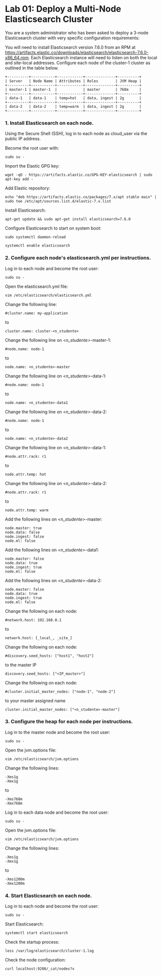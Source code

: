 # Lab 01: Deploy a Multi-Node Elasticsearch Cluster


You are a system administrator who has been asked to deploy a 3-node Elasticsearch cluster with very specific configuration requirements:

You will need to install Elasticsearch version 7.6.0 from an RPM at https://artifacts.elastic.co/downloads/elasticsearch/elasticsearch-7.6.0-x86_64.rpm.
Each Elasticsearch instance will need to listen on both the local and site-local addresses.
Configure each node of the cluster-1 cluster as outlined in the table below.
```
+----------+-----------+------------+--------------+----------+
| Server   | Node Name | Attributes | Roles        | JVM Heap |
+----------+-----------+------------+--------------+----------+
| master-1 | master-1  |            | master       | 768m     |
+----------+-----------+------------+--------------+----------+
| data-1   | data-1    | temp=hot   | data, ingest | 2g       |
+----------+-----------+------------+--------------+----------+
| data-2   | data-2    | temp=warm  | data, ingest | 2g       |
+----------+-----------+------------+--------------+----------+
```

### 1. Install Elasticsearch on each node.

Using the Secure Shell (SSH), log in to each node as cloud_user via the public IP address.

Become the root user with:
```
sudo su -
```
Import the Elastic GPG key:
```
wget -qO - https://artifacts.elastic.co/GPG-KEY-elasticsearch | sudo apt-key add -
```
Add Elastic repository:
```
echo "deb https://artifacts.elastic.co/packages/7.x/apt stable main" | sudo tee /etc/apt/sources.list.d/elastic-7.x.list
```
Install Elasticsearch:
```
apt-get update && sudo apt-get install elasticsearch=7.6.0
```
Configure Elasticsearch to start on system boot:
```
sudo systemctl daemon-reload
```
```
systemctl enable elasticsearch
```
### 2. Configure each node's elasticsearch.yml per instructions.

Log in to each node and become the root user:
```
sudo su -
```
Open the elasticsearch.yml file:
```
vim /etc/elasticsearch/elasticsearch.yml
```
Change the following line:
```
#cluster.name: my-application
```
to
```
cluster.name: cluster-<n_studente>
```
Change the following line on *<n_studente>*-master-1:
```
#node.name: node-1
```
to
```
node.name: <n_studente>-master
```
Change the following line on *<n_studente>*-data-1:
```
#node.name: node-1
```
to
```
node.name: <n_studente>-data1
```
Change the following line on *<n_studente>*-data-2:
```
#node.name: node-1
```
to
```
node.name: <n_studente>-data2
```
Change the following line on *<n_studente>*-data-1:
```
#node.attr.rack: r1
```
to
```
node.attr.temp: hot
```
Change the following line on *<n_studente>*-data-2:
```
#node.attr.rack: r1
```
to
```
node.attr.temp: warm
```
Add the following lines on *<n_studente>*-master:
```
node.master: true
node.data: false
node.ingest: false
node.ml: false
```
Add the following lines on *<n_studente>*-data1:
```
node.master: false
node.data: true
node.ingest: true
node.ml: false
```
Add the following lines on *<n_studente>*-data-2:
```
node.master: false
node.data: true
node.ingest: true
node.ml: false
```
Change the following on each node:
```
#network.host: 192.168.0.1
```
to
```
network.host: [_local_, _site_]
```
Change the following on each node:
```
#discovery.seed_hosts: ["host1", "host2"]
```
to the master IP
```
discovery.seed_hosts: ["<IP_master>"]
```
Change the following on each node:
```
#cluster.initial_master_nodes: ["node-1", "node-2"]
```
to your master assigned name
```
cluster.initial_master_nodes: ["<n_studente>-master"]
```
### 3. Configure the heap for each node per instructions.

Log in to the master node and become the root user:
```
sudo su -
```
Open the jvm.options file:
```
vim /etc/elasticsearch/jvm.options
```
Change the following lines:
```
-Xms1g
-Xmx1g
```
to
```
-Xms768m
-Xmx768m
```
Log in to each data node and become the root user:
```
sudo su -
```
Open the jvm.options file:
```
vim /etc/elasticsearch/jvm.options
```
Change the following lines:
```
-Xms1g
-Xmx1g
```
to
```
-Xms1200m
-Xmx1200m
```

### 4. Start Elasticsearch on each node.

Log in to each node and become the root user:
```
sudo su -
```
Start Elasticsearch:
```
systemctl start elasticsearch
```
Check the startup process:
```
less /var/log/elasticsearch/cluster-1.log
```
Check the node configuration:
```
curl localhost:9200/_cat/nodes?v
```

